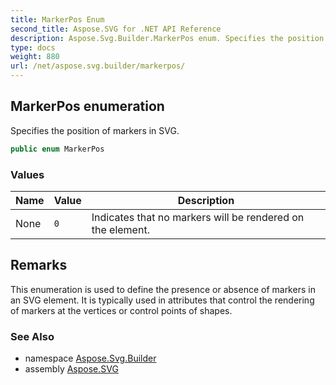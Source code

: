 ```yaml
---
title: MarkerPos Enum
second_title: Aspose.SVG for .NET API Reference
description: Aspose.Svg.Builder.MarkerPos enum. Specifies the position of markers in SVG
type: docs
weight: 880
url: /net/aspose.svg.builder/markerpos/
---
```

## MarkerPos enumeration

Specifies the position of markers in SVG.

```csharp
public enum MarkerPos
```

### Values

| Name | Value | Description |
| --- | --- | --- |
| None | `0` | Indicates that no markers will be rendered on the element. |

## Remarks

This enumeration is used to define the presence or absence of markers in an SVG element. It is typically used in attributes that control the rendering of markers at the vertices or control points of shapes.

### See Also

* namespace [Aspose.Svg.Builder](../../aspose.svg.builder/)
* assembly [Aspose.SVG](../../)
